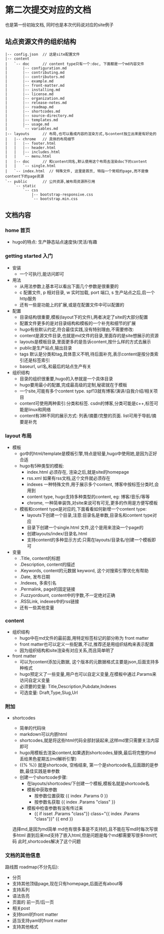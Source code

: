 # 第二次提交对应的文档

也是第一份初始文档, 同时也是本次代码说对应的site例子

## 站点资源文件的组织结构

```
|-- config.json  // 这是site配置文件
|-- content
|   `-- doc      // content type只有一个:doc, 下面都是一个md内容文件
|       |-- configuration.md
|       |-- contributing.md
|       |-- contributors.md
|       |-- example.md
|       |-- front-matter.md
|       |-- installing.md
|       |-- license.md
|       |-- organization.md
|       |-- release-notes.md
|       |-- roadmap.md
|       |-- shortcodes.md
|       |-- source-directory.md
|       |-- templates.md
|       |-- usage.md
|       `-- variables.md
|-- layouts      // 布局,也可以看成内容的渲染方式,与content独立出来是有好处的
|   |-- chrome   // 具体的布局细节
|   |   |-- footer.html
|   |   |-- header.html
|   |   |-- includes.html
|   |   `-- menu.html
|   |-- doc      // 和content同名,默认使用这个布局去渲染doc下的content
|   |   `-- single.html
|   `-- index.html  // 特殊文件, 这里是首页, 特指一个常规的page,而不是像content下的page资源
`-- public       // 公共资源,被布局资源所引用
    `-- static
        `-- css
            |-- bootstrap-responsive.css
            `-- bootstrap.min.css
```

## 文档内容

### home 首页

- hugo的特点: 生产静态站点速度快/灵活/有趣

### getting started 入门

- 安装
    - 一个可执行,能访问即可
- 用法
    - 从用法参数上基本可以看出下面几个参数是很重要的
    - c 配置文件, p 相对目录, w 实时加载, port 端口, s 生产站点之后,启一个http服务
    - 还有一些是功能上的扩展,或是在配置文件中可以配置的
- 配置
    - 目录结构很重要,模板(layout下的文件),两者决定了site的大部分配置
    - 配置文件更多的是对目录结构和模板的一个补充和细节的扩展
    - hugo有些默认约定,符合最佳实践,没有特别理由,不需要修改:
    - content是源文件目录,也就是md文件的目录,里面存的是site想展示的资源
    - layouts是模板目录,里面更多的是告诉content,按什么样的方式去展示
    - public是生产站点,输出目录
    - tags 默认是分类和tag,具体意义不明,待后面补充,表示content是按分类索引还是标签索引
    - baseurl, url名,和最后的站点生产有关
- 组织结构
    - 目录的组织很重要,hugo的入参就是一个具体目录
    - hugo要用最小的配置,完成最高级的定制,秘密就在于模板
    - 一个site,可能有多个content type. spf13就有博客/演讲/自我介绍/相关项目
    - content可使用两种索引:分类和标签. csdn的博客,分类可能是c++,标签可能是linux和网络
    - content有3种不同的展示方式: 列表/摘要/完整的页面. list可用于导航/摘要是补充

### layout 布局

- 模板
    - go中的html/template是模板引擎,特点是轻量,hugo中使用她,是因为正好合适
    - hugo有5种类型的模板:
        - index.html 必须存在, 渲染之后,就是site的homepage
        - rss.xml 如果有rss文档,这个文件就必须存在
        - indexes 一种特殊文件,用于展示多个content, 博客中按标签分类时,会用到
        - content type, hugo支持多种类型的content, eg: 博客/音乐/等等
        - chrome, 一种简单装饰,对site来说可有可无,更多的作用是方便写模板
    - 模板和content type是对应的,下面看看如何新增一个content type:
        - layouts下创建一个目录,注意:目录名是单数,目录名和content type对应
        - 目录下创建一个single.html 文件,这个是用来渲染一个page的
        - 创建layouts/index/目录名.html 
        - 支持content的多种显示方式:只需在layouts/目录名/创建一个模板即可
- 变量
    - .Title, content的标题
    - .Description, content的描述
    - .Keywords, content的元数据 keyword, 这个对搜索引擎优化有帮助
    - .Date, 发布日期
    - .Indexes, 多索引名
    - .Permalink, page的固定链接
    - .Fuzzyordount, content中的字数,不一定绝对正确
    - .RSSLink, indexes中的rss链接
    - 还有一些其他变量
    
### content 

- 组织结构
    - hugo中在md文件的最前面,用特定标签标记的部分称为 front matter
    - front matter也可以定义一些配置,不过,推荐还是用组织结构来表示配置
    - 因为组织结构和site渲染有对应关系,而且简单明了
- front matter
    - 可以为content添加元数据, 这个版本的元数据格式主要是json,后面支持多种格式
    - hugo预定义了一些变量,用户也可以自定义变量,在模板中通过.Params来访问自定义变量
    - 必须要的变量: Title,Description,Pubdate,Indexes
    - 可选变量: Draft,Type,Slug,Url
    
### 附加
    
- shortcodes
    - 简单的代码块
    - markdown可以内嵌html
    - shortcodes,就是将这些html代码全部封装起来,这样md里只需要关注内容即可
    - hugo用模板去渲染content,如果遇到shortcodes,替换,最后将完整的md丢给黑色星期五(md解析引擎)
    - {{%  %}} 就是shortcode, 空格结束, 第一个是shortcode名,后面跟的是参数,最佳实践是单参数
    - 创建一个shortcode步骤:
        - 在layouts/shortcodes/下创建一个模板,模板名就是shortcode名
        - 模板中获取参数 
            - 按参数位置获取 {{ index .Params 0 }}
            - 按参数名获取 {{ index .Params "class" }}
        - 模板中检查参数有没有传过来
            - {{ if isset .Params "class"}} class="{{ index .Params "class"}}" {{ end }}

    选择md,是因为md简单
    md也有很多事是不支持的,且不能在写md时每次写很多html
    直到后来md支持了嵌入html,但是问题是每个md都需要写很多html代码
    此时,shortcodes解决了这个问题 

### 文档的其他信息

路线图 roadmap(不分先后):
- 分页
- 支持其他顶级page,现在只有homepage,后面还有about等
- 支持系列
- 语法告亮
- 页面的 前一页/后一页
- 相关post
- 支持toml的front matter
- 适当支持yaml的front matter
- 支持其他格式

